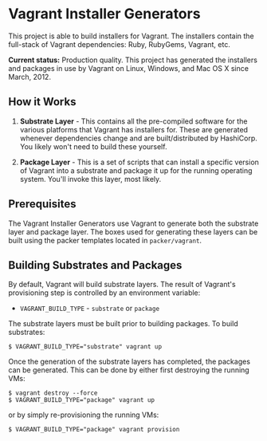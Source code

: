 # Vagrant Installer Generators

This project is able to build installers for Vagrant. The installers
contain the full-stack of Vagrant dependencies: Ruby, RubyGems, Vagrant,
 etc.

**Current status:** Production quality. This project has generated the
installers and packages in use by Vagrant on Linux, Windows, and Mac OS X
since March, 2012.

## How it Works

1. **Substrate Layer** - This contains all the pre-compiled software
  for the various platforms that Vagrant has installers for. These are
  generated whenever dependencies change and are built/distributed by
  HashiCorp. You likely won't need to build these yourself.

2. **Package Layer** - This is a set of scripts that can install a
  specific version of Vagrant into a substrate and package it up for
  the running operating system. You'll invoke this layer, most likely.

## Prerequisites

The Vagrant Installer Generators use Vagrant to generate both the
substrate layer and package layer. The boxes used for generating
these layers can be built using the packer templates located in
`packer/vagrant`.

## Building Substrates and Packages

By default, Vagrant will build substrate layers. The result of Vagrant's
provisioning step is controlled by an environment variable:

* `VAGRANT_BUILD_TYPE` - `substrate` or `package`

The substrate layers must be built prior to building packages. To
build substrates:

```
$ VAGRANT_BUILD_TYPE="substrate" vagrant up
```

Once the generation of the substrate layers has completed, the
packages can be generated. This can be done by either first destroying
the running VMs:

```
$ vagrant destroy --force
$ VAGRANT_BUILD_TYPE="package" vagrant up
```

or by simply re-provisioning the running VMs:

```
$ VAGRANT_BUILD_TYPE="package" vagrant provision
```
